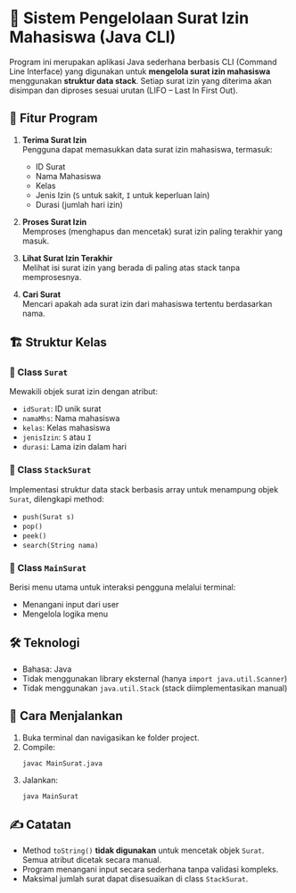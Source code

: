 # 📄 Sistem Pengelolaan Surat Izin Mahasiswa (Java CLI)
Program ini merupakan aplikasi Java sederhana berbasis CLI (Command Line Interface) yang digunakan untuk **mengelola surat izin mahasiswa** menggunakan **struktur data stack**. Setiap surat izin yang diterima akan disimpan dan diproses sesuai urutan (LIFO – Last In First Out).

## 🧩 Fitur Program

1. **Terima Surat Izin**  
   Pengguna dapat memasukkan data surat izin mahasiswa, termasuk:
   - ID Surat
   - Nama Mahasiswa
   - Kelas
   - Jenis Izin (`S` untuk sakit, `I` untuk keperluan lain)
   - Durasi (jumlah hari izin)

2. **Proses Surat Izin**  
   Memproses (menghapus dan mencetak) surat izin paling terakhir yang masuk.

3. **Lihat Surat Izin Terakhir**  
   Melihat isi surat izin yang berada di paling atas stack tanpa memprosesnya.

4. **Cari Surat**  
   Mencari apakah ada surat izin dari mahasiswa tertentu berdasarkan nama.

## 🏗️ Struktur Kelas

### 🔹 Class `Surat`
Mewakili objek surat izin dengan atribut:
- `idSurat`: ID unik surat
- `namaMhs`: Nama mahasiswa
- `kelas`: Kelas mahasiswa
- `jenisIzin`: `S` atau `I`
- `durasi`: Lama izin dalam hari

### 🔹 Class `StackSurat`
Implementasi struktur data stack berbasis array untuk menampung objek `Surat`, dilengkapi method:
- `push(Surat s)`
- `pop()`
- `peek()`
- `search(String nama)`

### 🔹 Class `MainSurat`
Berisi menu utama untuk interaksi pengguna melalui terminal:
- Menangani input dari user
- Mengelola logika menu

## 🛠️ Teknologi
- Bahasa: Java
- Tidak menggunakan library eksternal (hanya `import java.util.Scanner`)
- Tidak menggunakan `java.util.Stack` (stack diimplementasikan manual)

## 🚀 Cara Menjalankan
1. Buka terminal dan navigasikan ke folder project.
2. Compile:
   ```
   javac MainSurat.java
   ```
3. Jalankan:
   ```
   java MainSurat
   ```

## ✍️ Catatan
- Method `toString()` **tidak digunakan** untuk mencetak objek `Surat`. Semua atribut dicetak secara manual.
- Program menangani input secara sederhana tanpa validasi kompleks.
- Maksimal jumlah surat dapat disesuaikan di class `StackSurat`.
